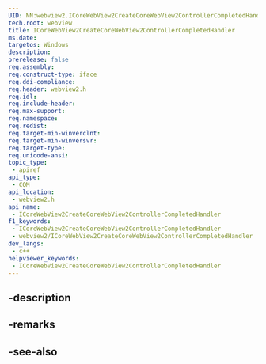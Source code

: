 ```yaml
---
UID: NN:webview2.ICoreWebView2CreateCoreWebView2ControllerCompletedHandler~r1
tech.root: webview
title: ICoreWebView2CreateCoreWebView2ControllerCompletedHandler
ms.date: 
targetos: Windows
description: 
prerelease: false
req.assembly: 
req.construct-type: iface
req.ddi-compliance: 
req.header: webview2.h
req.idl: 
req.include-header: 
req.max-support: 
req.namespace: 
req.redist: 
req.target-min-winverclnt: 
req.target-min-winversvr: 
req.target-type: 
req.unicode-ansi: 
topic_type:
 - apiref
api_type:
 - COM
api_location:
 - webview2.h
api_name:
 - ICoreWebView2CreateCoreWebView2ControllerCompletedHandler
f1_keywords:
 - ICoreWebView2CreateCoreWebView2ControllerCompletedHandler
 - webview2/ICoreWebView2CreateCoreWebView2ControllerCompletedHandler
dev_langs:
 - c++
helpviewer_keywords:
 - ICoreWebView2CreateCoreWebView2ControllerCompletedHandler
---
```


## -description

## -remarks

## -see-also

